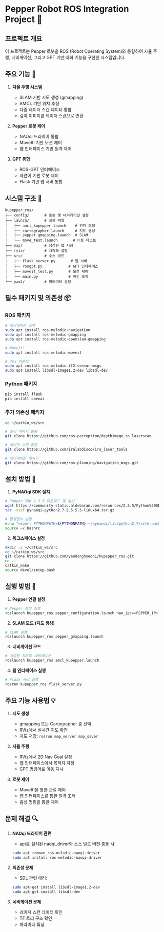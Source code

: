 # Pepper Robot ROS Integration Project 🤖

## 프로젝트 개요

이 프로젝트는 Pepper 로봇을 ROS (Robot Operating System)와 통합하여 자율 주행, 네비게이션, 그리고 GPT 기반 대화 기능을 구현한 시스템입니다.

## 주요 기능 🎯

1. **자율 주행 시스템**
   - SLAM 기반 지도 생성 (gmapping)
   - AMCL 기반 위치 추정
   - 다중 레이저 스캔 데이터 통합
   - 깊이 이미지를 레이저 스캔으로 변환

2. **Pepper 로봇 제어**
   - NAOqi 드라이버 통합
   - MoveIt! 기반 모션 제어
   - 웹 인터페이스 기반 원격 제어

3. **GPT 통합**
   - ROS-GPT 인터페이스
   - 자연어 기반 로봇 제어
   - Flask 기반 웹 서버 통합

## 시스템 구조 📂

```
kupepper_ros/
├── config/       # 로봇 및 네비게이션 설정
├── launch/       # 실행 파일
│   ├── amcl_kupepper.launch    # 위치 추정
│   ├── cartographer.launch     # 지도 생성
│   ├── pepper_gmapping.launch  # SLAM
│   └── move_test.launch       # 이동 테스트
├── map/          # 생성된 맵 저장
├── rviz/         # 시각화 설정
├── src/          # 소스 코드
│   ├── flask_server.py       # 웹 서버
│   ├── rosgpt.py            # GPT 인터페이스
│   ├── moveit_test.py       # 모션 제어
│   └── main.py              # 메인 로직
└── yaml/         # 파라미터 설정

```

## 필수 패키지 및 의존성 📦

### ROS 패키지
```bash
# 네비게이션 스택
sudo apt install ros-melodic-navigation
sudo apt install ros-melodic-gmapping
sudo apt install ros-melodic-openslam-gmapping

# MoveIt!
sudo apt install ros-melodic-moveit

# 기타 의존성
sudo apt install ros-melodic-tf2-sensor-msgs
sudo apt install libsdl-image1.2-dev libsdl-dev
```

### Python 패키지
```bash
pip install flask
pip install openai
```

### 추가 의존성 패키지
```bash
cd ~/catkin_ws/src

# 깊이 이미지 변환
git clone https://github.com/ros-perception/depthimage_to_laserscan

# 레이저 스캔 통합
git clone https://github.com/iralabdisco/ira_laser_tools

# 네비게이션 메시지
git clone https://github.com/ros-planning/navigation_msgs.git
```

## 설치 방법 🔧

1. **PyNAOqi SDK 설치**
```bash
# Pepper SDK 2.5.5 다운로드 및 설치
wget https://community-static.aldebaran.com/resources/2.5.5/Python%20SDK/pynaoqi-python2.7-2.5.5.5-linux64.tar.gz
tar -xvzf pynaoqi-python2.7-2.5.5.5-linux64.tar.gz

# 환경변수 설정
echo "export PYTHONPATH=${PYTHONPATH}:~/pynaoqi/lib/python2.7/site-packages" >> ~/.bashrc
source ~/.bashrc
```

2. **워크스페이스 설정**
```bash
mkdir -p ~/catkin_ws/src
cd ~/catkin_ws/src
git clone https://github.com/yeodonghyeon1/kupepper_ros.git
cd ..
catkin_make
source devel/setup.bash
```

## 실행 방법 🚀

1. **Pepper 연결 설정**
```bash
# Pepper 설정 실행
roslaunch kupepper_ros pepper_configuration.launch nao_ip:=<PEPPER_IP>
```

2. **SLAM 모드 (지도 생성)**
```bash
# SLAM 실행
roslaunch kupepper_ros pepper_gmapping.launch
```

3. **네비게이션 모드**
```bash
# 저장된 지도로 네비게이션
roslaunch kupepper_ros amcl_kupepper.launch
```

4. **웹 인터페이스 실행**
```bash
# Flask 서버 실행
rosrun kupepper_ros flask_server.py
```

## 주요 기능 사용법 💡

1. **지도 생성**
   - gmapping 또는 Cartographer 중 선택
   - RViz에서 실시간 지도 확인
   - 지도 저장: `rosrun map_server map_saver`

2. **자율 주행**
   - RViz에서 2D Nav Goal 설정
   - 웹 인터페이스에서 목적지 지정
   - GPT 명령어로 이동 지시

3. **로봇 제어**
   - MoveIt!을 통한 관절 제어
   - 웹 인터페이스를 통한 원격 조작
   - 음성 명령을 통한 제어

## 문제 해결 🔍

1. **NAOqi 드라이버 관련**
   - apt로 설치된 naoqi_driver와 소스 빌드 버전 충돌 시:
   ```bash
   sudo apt remove ros-melodic-naoqi-driver
   sudo apt install ros-melodic-naoqi-driver
   ```

2. **의존성 문제**
   - SDL 관련 에러:
   ```bash
   sudo apt-get install libsdl-image1.2-dev
   sudo apt-get install libsdl-dev
   ```

3. **네비게이션 문제**
   - 레이저 스캔 데이터 확인
   - TF 트리 구조 확인
   - 파라미터 튜닝


